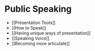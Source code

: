 # Public Speaking

- [[Presentation Tools]]
- [[How to Speak]]
- [[Having unique ways of presentation]]
- [[Speaking Voice]]
- [[Becoming more articulate]]